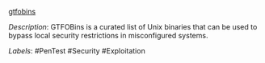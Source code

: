 [gtfobins](https://gtfobins.github.io/)

*Description*: GTFOBins is a curated list of Unix binaries that can be used to bypass local security restrictions in misconfigured systems.

*Labels*: #PenTest #Security #Exploitation

